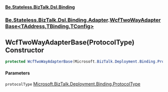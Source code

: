 #### [Be.Stateless.BizTalk.Dsl.Binding](README.md 'README')
### [Be.Stateless.BizTalk.Dsl.Binding.Adapter](Be.Stateless.BizTalk.Dsl.Binding.Adapter.md 'Be.Stateless.BizTalk.Dsl.Binding.Adapter').[WcfTwoWayAdapterBase&lt;TAddress,TBinding,TConfig&gt;](WcfTwoWayAdapterBase_TAddress,TBinding,TConfig_.md 'Be.Stateless.BizTalk.Dsl.Binding.Adapter.WcfTwoWayAdapterBase<TAddress,TBinding,TConfig>')

## WcfTwoWayAdapterBase(ProtocolType) Constructor

```csharp
protected WcfTwoWayAdapterBase(Microsoft.BizTalk.Deployment.Binding.ProtocolType protocolType);
```
#### Parameters

<a name='Be.Stateless.BizTalk.Dsl.Binding.Adapter.WcfTwoWayAdapterBase_TAddress,TBinding,TConfig_.WcfTwoWayAdapterBase(Microsoft.BizTalk.Deployment.Binding.ProtocolType).protocolType'></a>

`protocolType` [Microsoft.BizTalk.Deployment.Binding.ProtocolType](https://docs.microsoft.com/en-us/dotnet/api/Microsoft.BizTalk.Deployment.Binding.ProtocolType 'Microsoft.BizTalk.Deployment.Binding.ProtocolType')